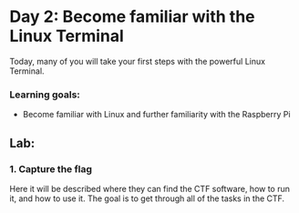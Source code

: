 # Day 2: Become familiar with the Linux Terminal

Today, many of you will take your first steps with the powerful Linux Terminal.

### Learning goals:
- Become familiar with Linux and further familiarity with the Raspberry Pi

## Lab:

### 1. Capture the flag

Here it will be described where they can find the CTF software, how to run it, and how to use it. The goal is to get through all of the tasks in the CTF.

